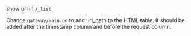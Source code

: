 show url in `/_list`

Change `gateway/main.go` to add url_path to the HTML table.
It should be added after the timestamp column and before the request column.
